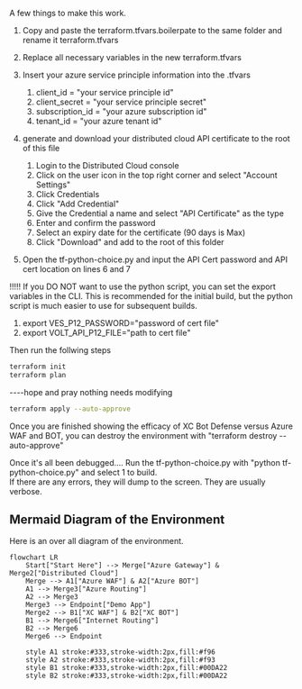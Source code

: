 A few things to make this work.

1. Copy and paste the terraform.tfvars.boilerpate to the same folder and rename it terraform.tfvars

2. Replace all necessary variables in the new terraform.tfvars

3. Insert your azure service principle information into the .tfvars

   1. client_id = "your service principle id"
   2. client_secret = "your service principle secret"
   3. subscription_id = "your azure subscription id"
   4. tenant_id = "your azure tenant id"
   

4. generate and download your distributed cloud API certificate to the root of this file

   1. Login to the Distributed Cloud console
   2. Click on the user icon in the top right corner and select "Account Settings"
   3. Click Credentials
   4. Click "Add Credential"
   5. Give the Credential a name and select "API Certificate" as the type
   6. Enter and confirm the password
   7. Select an expiry date for the certificate (90 days is Max)
   8. Click "Download" and add to the root of this folder


5. Open the tf-python-choice.py and input the API Cert password and API cert location on lines 6 and 7

!!!!! If you DO NOT want to use the python script, you can set the export variables in the CLI.
This is recommended for the initial build, but the python script is much easier to use for subsequent builds.
   
   1. export VES_P12_PASSWORD="password of cert file"
   2. export VOLT_API_P12_FILE="path to cert file"

Then run the follwing steps 
```bash
terraform init
terraform plan
```
----hope and pray nothing needs modifying
```bash
terraform apply --auto-approve
```
Once you are finished showing the efficacy of XC Bot Defense versus Azure WAF and BOT, you can destroy the environment with "terraform destroy --auto-approve"


Once it's all been debugged....
Run the tf-python-choice.py with "python tf-python-choice.py" and select 1 to build.  
If there are any errors, they will dump to the screen.  They are usually verbose.
   

## Mermaid Diagram of the Environment
Here is an over all diagram of the environment.
```mermaid
flowchart LR
    Start["Start Here"] --> Merge["Azure Gateway"] & Merge2["Distributed Cloud"]
    Merge --> A1["Azure WAF"] & A2["Azure BOT"]
    A1 --> Merge3["Azure Routing"]
    A2 --> Merge3
    Merge3 --> Endpoint["Demo App"]
    Merge2 --> B1["XC WAF"] & B2["XC BOT"]
    B1 --> Merge6["Internet Routing"]
    B2 --> Merge6
    Merge6 --> Endpoint

    style A1 stroke:#333,stroke-width:2px,fill:#f96
    style A2 stroke:#333,stroke-width:2px,fill:#f93
    style B1 stroke:#333,stroke-width:2px,fill:#00DA22
    style B2 stroke:#333,stroke-width:2px,fill:#00DA22
```
